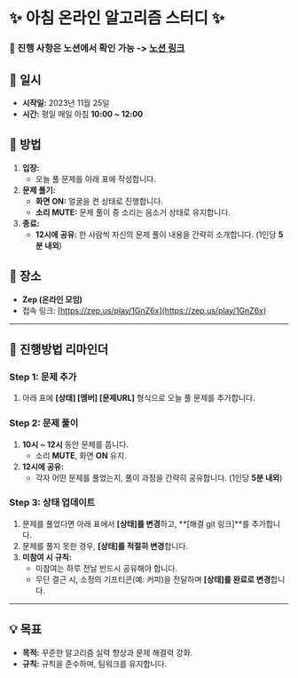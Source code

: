 # ✨ 아침 온라인 알고리즘 스터디 ✨

### 🔗 진행 사항은 노션에서 확인 가능 -> [노션 링크](https://antique-ease-afd.notion.site/149f4ab41673809b9a25dbd0a822f974)

## 📌 일시
- **시작일:** 2023년 11월 25일
- **시간:** 평일 매일 아침 **10:00 ~ 12:00**

## 📌 방법
1. **입장:**
    - 오늘 풀 문제를 아래 표에 작성합니다.
2. **문제 풀기:**
    - **화면 ON:** 얼굴을 켠 상태로 진행합니다.
    - **소리 MUTE:** 문제 풀이 중 소리는 음소거 상태로 유지합니다.
3. **종료:**
    - **12시에 공유:** 한 사람씩 자신의 문제 풀이 내용을 간략히 소개합니다. (1인당 **5분 내외**)

## 📌 장소
- **Zep (온라인 모임)**
- 접속 링크: [https://zep.us/play/1GnZ6x](https://zep.us/play/1GnZ6x)

---

## 📢 진행방법 리마인더

### Step 1: 문제 추가
1. 아래 표에 **[상태] [멤버] [문제URL]** 형식으로 오늘 풀 문제를 추가합니다.

### Step 2: 문제 풀이
1. **10시 ~ 12시** 동안 문제를 풉니다.
    - 소리 **MUTE**, 화면 **ON** 유지.
2. **12시에 공유:**
    - 각자 어떤 문제를 풀었는지, 풀이 과정을 간략히 공유합니다. (1인당 **5분 내외**)

### Step 3: 상태 업데이트
1. 문제를 풀었다면 아래 표에서 **[상태]를 변경**하고, **[해결 git 링크]**를 추가합니다.
2. 문제를 풀지 못한 경우, **[상태]를 적절히 변경**합니다.
3. **미참여 시 규칙:**
    - 미참여는 하루 전날 반드시 공유해야 합니다.
    - 무단 결근 시, 소정의 기프티콘(예: 커피)을 전달하며 **[상태]를 완료로 변경**합니다.

---

## 💡 목표
- **목적:** 꾸준한 알고리즘 실력 향상과 문제 해결력 강화.
- **규칙:** 규칙을 준수하며, 팀워크를 유지합니다.
